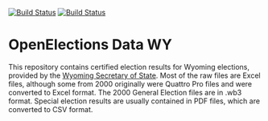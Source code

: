 [![Build Status](https://github.com/openelections/openelections-data-wy/actions/workflows/data_tests.yml/badge.svg?branch=master)](https://github.com/openelections/openelections-data-wy/actions)
[![Build Status](https://github.com/openelections/openelections-data-wy/actions/workflows/format_tests.yml/badge.svg?branch=master)](https://github.com/openelections/openelections-data-wy/actions)

OpenElections Data WY
=====================

This repository contains certified election results for Wyoming elections, provided by the [Wyoming Secretary of State](http://soswy.state.wy.us). Most of the raw files are Excel files, although some from 2000 originally were Quattro Pro files and were converted to Excel format. The 2000 General Election files are in .wb3 format. Special election results are usually contained in PDF files, which are converted to CSV format.

